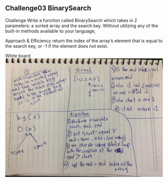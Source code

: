## Challenge03 BinarySearch

Challenge
Write a function called BinarySearch which takes in 2 parameters: a sorted array and the search key. Without utilizing any of the built-in methods available to your language,

Approach & Efficiency
return the index of the array’s element that is equal to the search key, or -1 if the element does not exist.

White board
![](/assets/array_binary_search.jpg)
